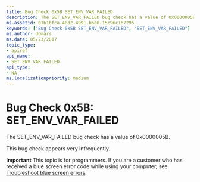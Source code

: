 ```yaml
---
title: Bug Check 0x5B SET_ENV_VAR_FAILED
description: The SET_ENV_VAR_FAILED bug check has a value of 0x0000005B.This bug check appears very infrequently.
ms.assetid: 0161bfca-48d2-4991-b6e0-15c96c167295
keywords: ["Bug Check 0x5B SET_ENV_VAR_FAILED", "SET_ENV_VAR_FAILED"]
ms.author: domars
ms.date: 05/23/2017
topic_type:
- apiref
api_name:
- SET_ENV_VAR_FAILED
api_type:
- NA
ms.localizationpriority: medium
---
```


# Bug Check 0x5B: SET\_ENV\_VAR\_FAILED


The SET\_ENV\_VAR\_FAILED bug check has a value of 0x0000005B.

This bug check appears very infrequently.

**Important** This topic is for programmers. If you are a customer who has received a blue screen error code while using your computer, see [Troubleshoot blue screen errors](https://windows.microsoft.com/windows-10/troubleshoot-blue-screen-errors).

 

 




